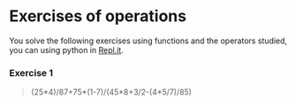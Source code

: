 # Exercises of operations

You solve the following exercises using functions and  the operators studied, you can using python in  [Repl.it](https://repl.it/).

### Exercise 1

  >(25\*4)/87+75*(1-7)/(45\*8+3/2-(4\*5/7)/85)
